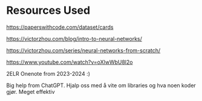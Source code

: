 # Resources Used

https://paperswithcode.com/dataset/cards

https://victorzhou.com/blog/intro-to-neural-networks/

https://victorzhou.com/series/neural-networks-from-scratch/

https://www.youtube.com/watch?v=oXlwWbU8l2o

2ELR Onenote from 2023-2024 :)

Big help from ChatGPT. Hjalp oss med å vite om libraries og hva noen koder gjør. Meget effektiv
